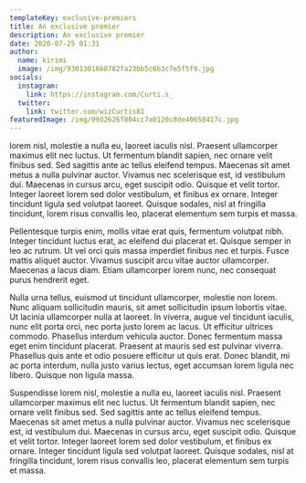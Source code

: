 ```yaml
---
templateKey: exclusive-premiers
title: An exclusive premier
description: An exclusive premier
date: 2020-07-25 01:31
author:
  name: kirimi
  image: /img/93013016b8782fa23bb5c6b3c7e5f5f9.jpg
socials:
  instagram:
    link: https://instagram.com/Curti.s_
  twitter:
    link: twitter.com/wizCurtis81
featuredImage: /img/09d2626f804cc7a0120c8de40658417c.jpg
---
```

lorem nisl, molestie a nulla eu, laoreet iaculis nisl. Praesent ullamcorper maximus elit nec luctus. Ut fermentum blandit sapien, nec ornare velit finibus sed. Sed sagittis ante ac tellus eleifend tempus. Maecenas sit amet metus a nulla pulvinar auctor. Vivamus nec scelerisque est, id vestibulum dui. Maecenas in cursus arcu, eget suscipit odio. Quisque et velit tortor. Integer laoreet lorem sed dolor vestibulum, et finibus ex ornare. Integer tincidunt ligula sed volutpat laoreet. Quisque sodales, nisl at fringilla tincidunt, lorem risus convallis leo, placerat elementum sem turpis et massa.

Pellentesque turpis enim, mollis vitae erat quis, fermentum volutpat nibh. Integer tincidunt luctus erat, ac eleifend dui placerat et. Quisque semper in leo ac rutrum. Ut vel orci quis massa imperdiet finibus nec et turpis. Fusce mattis aliquet auctor. Vivamus suscipit arcu vitae auctor ullamcorper. Maecenas a lacus diam. Etiam ullamcorper lorem nunc, nec consequat purus hendrerit eget.

Nulla urna tellus, euismod ut tincidunt ullamcorper, molestie non lorem. Nunc aliquam sollicitudin mauris, sit amet sollicitudin ipsum lobortis vitae. Ut lacinia ullamcorper nulla at laoreet. In viverra, augue vel tincidunt iaculis, nunc elit porta orci, nec porta justo lorem ac lacus. Ut efficitur ultrices commodo. Phasellus interdum vehicula auctor. Donec fermentum massa eget enim tincidunt placerat. Praesent at mauris sed est pulvinar viverra. Phasellus quis ante et odio posuere efficitur ut quis erat. Donec blandit, mi ac porta interdum, nulla justo varius lectus, eget accumsan lorem ligula nec libero. Quisque non ligula massa.

Suspendisse lorem nisl, molestie a nulla eu, laoreet iaculis nisl. Praesent ullamcorper maximus elit nec luctus. Ut fermentum blandit sapien, nec ornare velit finibus sed. Sed sagittis ante ac tellus eleifend tempus. Maecenas sit amet metus a nulla pulvinar auctor. Vivamus nec scelerisque est, id vestibulum dui. Maecenas in cursus arcu, eget suscipit odio. Quisque et velit tortor. Integer laoreet lorem sed dolor vestibulum, et finibus ex ornare. Integer tincidunt ligula sed volutpat laoreet. Quisque sodales, nisl at fringilla tincidunt, lorem risus convallis leo, placerat elementum sem turpis et massa.

